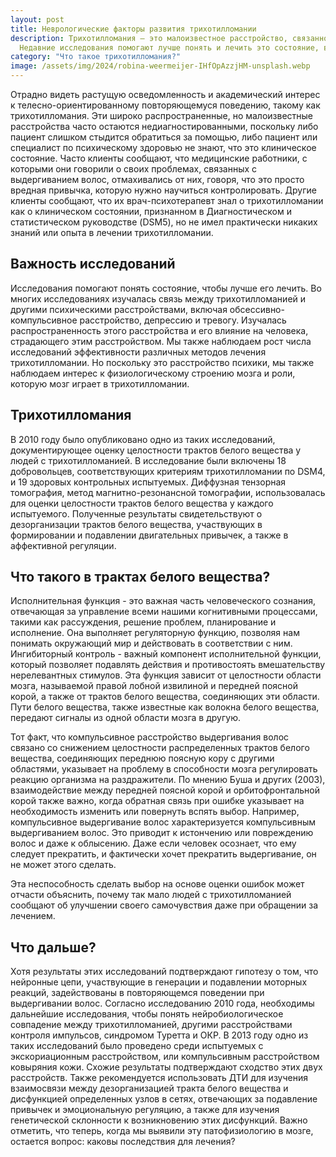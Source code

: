 ```yaml
---
layout: post
title: Неврологические факторы развития трихотилломании
description: Трихотилломания — это малоизвестное расстройство, связанное с аномалиями в структурах белого вещества мозга.
  Недавние исследования помогают лучше понять и лечить это состояние, выявляя его связь с другими психическими расстройствами.
category: "Что такое трихотилломания?"
image: /assets/img/2024/robina-weermeijer-IHfOpAzzjHM-unsplash.webp
---
```


Отрадно видеть растущую осведомленность и академический интерес к телесно-ориентированному 
повторяющемуся поведению, такому как трихотилломания. Эти широко распространенные, но малоизвестные расстройства часто 
остаются недиагностированными, поскольку либо пациент слишком стыдится обратиться за помощью, либо пациент или специалист 
по психическому здоровью не знают, что это клиническое состояние. Часто клиенты сообщают, что медицинские работники, с которыми они 
говорили о своих проблемах, связанных с выдергиванием волос, отмахивались от них, говоря, что это просто вредная привычка, которую нужно научиться контролировать.
Другие клиенты сообщают, что их врач-психотерапевт знал о трихотилломании как о клиническом состоянии, признанном в Диагностическом и статистическом 
руководстве (DSM5), но не имел практически никаких знаний или опыта в лечении трихотилломании.

## Важность исследований

Исследования помогают понять состояние, чтобы лучше его лечить. Во многих исследованиях изучалась связь между трихотилломанией 
и другими психическими расстройствами, включая обсессивно-компульсивное расстройство, депрессию и тревогу. Изучалась 
распространенность этого расстройства и его влияние на человека, страдающего этим расстройством. Мы также наблюдаем рост 
числа исследований эффективности различных методов лечения трихотилломании. Но поскольку это расстройство психики, мы 
также наблюдаем интерес к физиологическому строению мозга и роли, которую мозг играет в трихотилломании.

## Трихотилломания

В 2010 году было опубликовано одно из таких исследований, документирующее оценку целостности трактов белого вещества у людей с 
трихотилломанией. В исследование были включены 18 добровольцев, соответствующих критериям трихотилломании по DSM4, и 19 здоровых 
контрольных испытуемых. Диффузная тензорная томография, метод магнитно-резонансной томографии, использовалась для оценки 
целостности трактов белого вещества у каждого испытуемого. Полученные результаты свидетельствуют о дезорганизации трактов
белого вещества, участвующих в формировании и подавлении двигательных привычек, а также в аффективной регуляции.

## Что такого в трактах белого вещества?

Исполнительная функция - это важная часть человеческого сознания, отвечающая за управление всеми нашими когнитивными 
процессами, такими как рассуждения, решение проблем, планирование и исполнение. Она выполняет регуляторную функцию, 
позволяя нам понимать окружающий мир и действовать в соответствии с ним. Ингибиторный контроль - важный компонент
исполнительной функции, который позволяет подавлять действия и противостоять вмешательству нерелевантных стимулов. 
Эта функция зависит от целостности области мозга, называемой правой лобной извилиной и передней поясной корой, а также 
от трактов белого вещества, соединяющих эти области. Пути белого вещества, также известные как волокна белого вещества, 
передают сигналы из одной области мозга в другую.

Тот факт, что компульсивное расстройство выдергивания волос связано со снижением целостности распределенных трактов белого 
вещества, соединяющих переднюю поясную кору с другими областями, указывает на проблему в способности мозга регулировать 
реакцию организма на раздражители. По мнению Буша и других (2003), взаимодействие между передней поясной корой и орбитофронтальной 
корой также важно, когда обратная связь при ошибке указывает на необходимость изменить или повернуть вспять выбор. Например,
компульсивное выдергивание волос характеризуется компульсивным выдергиванием волос. Это приводит к истончению или повреждению волос 
и даже к облысению. Даже если человек осознает, что ему следует прекратить, и фактически хочет прекратить выдергивание, он не может этого сделать.

Эта неспособность сделать выбор на основе оценки ошибок может отчасти объяснить, почему так мало людей с трихотилломанией сообщают 
об улучшении своего самочувствия даже при обращении за лечением.

## Что дальше?

Хотя результаты этих исследований подтверждают гипотезу о том, что нейронные цепи, участвующие в генерации и подавлении моторных реакций, 
задействованы в повторяющемся поведении при выдергивании волос. Согласно исследованию 2010 года, необходимы дальнейшие исследования, чтобы понять 
нейробиологическое совпадение между трихотилломанией, другими расстройствами контроля импульсов, синдромом Туретта и ОКР. В 2013 году одно из таких 
исследований было проведено среди испытуемых с экскориационным расстройством, или компульсивным расстройством ковыряния кожи. Схожие результаты 
подтверждают сходство этих двух расстройств. Также рекомендуется использовать ДТИ для изучения взаимосвязи между дезорганизацией тракта белого 
вещества и дисфункцией определенных узлов в сетях, отвечающих за подавление привычек и эмоциональную регуляцию, а также для изучения генетической 
склонности к возникновению этих дисфункций. Важно отметить, что теперь, когда мы выявили эту патофизиологию в мозге, 
остается вопрос: каковы последствия для лечения?


